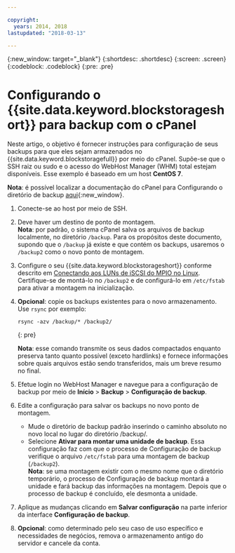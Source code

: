 ```yaml
---

copyright:
  years: 2014, 2018
lastupdated: "2018-03-13"

---
```

{:new_window: target="_blank"}
{:shortdesc: .shortdesc}
{:screen: .screen}
{:codeblock: .codeblock}
{:pre: .pre}
 
# Configurando o {{site.data.keyword.blockstorageshort}} para backup com o cPanel

Neste artigo, o objetivo é fornecer instruções para configuração de seus backups para que eles sejam
armazenados no {{site.data.keyword.blockstoragefull}} por meio do cPanel. Supõe-se que o SSH raiz ou
sudo e o acesso do WebHost Manager (WHM) total estejam disponíveis. Esse exemplo é baseado em um
host **CentOS 7**.

**Nota**: é possível localizar a documentação do cPanel para Configurando o diretório
de backup
[aqui](https://docs.cpanel.net/display/68Docs/Backup+Configuration#BackupConfiguration-ConfigureBackupDirectory){:new_window}.

1. Conecte-se ao host por meio de SSH.

2. Deve haver um destino de ponto de montagem. <br />
   **Nota**: por padrão, o sistema cPanel salva os arquivos de backup localmente, no
diretório `/backup`. Para os propósitos deste documento, supondo que o
`/backup` já existe e que contém os backups, usaremos o `/backup2` como
o novo ponto de montagem.
   
3. Configure o seu {{site.data.keyword.blockstorageshort}} conforme descrito em [Conectando aos LUNs de iSCSI do MPIO no Linux](accessing_block_storage_linux.html). 
Certifique-se de montá-lo no `/backup2` e de configurá-lo em `/etc/fstab`
para ativar a montagem na inicialização.

4. **Opcional**: copie os backups existentes para o novo armazenamento. Use `rsync` por exemplo:
   ```
   rsync -azv /backup/* /backup2/
   ```
   {: pre}
    
    **Nota**: esse comando transmite os seus dados compactados enquanto preserva tanto quanto possível (exceto hardlinks) e fornece informações sobre quais arquivos estão sendo transferidos, mais um breve resumo no final.
    
5.  Efetue login no WebHost Manager e navegue para a configuração de backup por meio de
**Início** > **Backup** > **Configuração de backup**.

6.  Edite a configuração para salvar os backups no novo ponto de montagem. 
    - Mude o diretório de backup padrão inserindo o caminho absoluto no novo local no lugar do
diretório /backup/. 
    - Selecione **Ativar para montar uma unidade de backup**. Essa configuração faz
com que o processo de Configuração de backup verifique o arquivo `/etc/fstab` para uma
montagem de backup (`/backup2`). <br /> **Nota**: se uma montagem existir
com o mesmo nome que o diretório temporário, o processo de Configuração de backup montará a unidade e fará
backup das informações na montagem.  Depois que o processo de backup é concluído, ele desmonta a unidade. 

7. Aplique as mudanças clicando em **Salvar configuração** na parte inferior da
interface **Configuração de backup**.

8. **Opcional**: como determinado pelo seu caso de uso específico e necessidades de negócios, remova o armazenamento antigo do servidor e cancele da conta.

